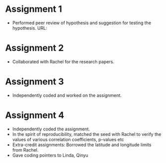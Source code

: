 # Assignment 1

* Performed peer review of hypothesis and suggestion for testing the hypothesis.
  URL: 


# Assignment 2

* Collaborated with Rachel for the research papers.



# Assignment 3

* Independently coded and worked on the assignment.


# Assignment 4

* Independently coded the assignment.
* In the spirit of reproducibility, matched the seed with Rachel to verify the values of various correlation coefficients, p-values etc
* Extra-credit assignments: Borrowed the latitude and longitude limits from Rachel.
* Gave coding pointers to Linda, Qinyu